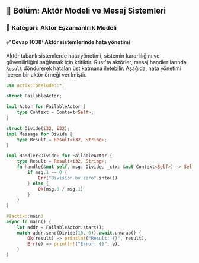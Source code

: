## 📘 Bölüm: Aktör Modeli ve Mesaj Sistemleri  
### 🔹 Kategori: Aktör Eşzamanlılık Modeli  
#### ✅ Cevap 1038: Aktör sistemlerinde hata yönetimi

Aktör tabanlı sistemlerde hata yönetimi, sistemin kararlılığını ve güvenilirliğini sağlamak için kritiktir. Rust'ta aktörler, mesaj handler'larında `Result` döndürerek hataları üst katmana iletebilir. Aşağıda, hata yönetimi içeren bir aktör örneği verilmiştir.

```rust
use actix::prelude::*;

struct FailableActor;

impl Actor for FailableActor {
    type Context = Context<Self>;
}

struct Divide(i32, i32);
impl Message for Divide {
    type Result = Result<i32, String>;
}

impl Handler<Divide> for FailableActor {
    type Result = Result<i32, String>;
    fn handle(&mut self, msg: Divide, _ctx: &mut Context<Self>) -> Self::Result {
        if msg.1 == 0 {
            Err("Division by zero".into())
        } else {
            Ok(msg.0 / msg.1)
        }
    }
}

#[actix::main]
async fn main() {
    let addr = FailableActor.start();
    match addr.send(Divide(10, 0)).await.unwrap() {
        Ok(result) => println!("Result: {}", result),
        Err(e) => println!("Error: {}", e),
    }
}
```
